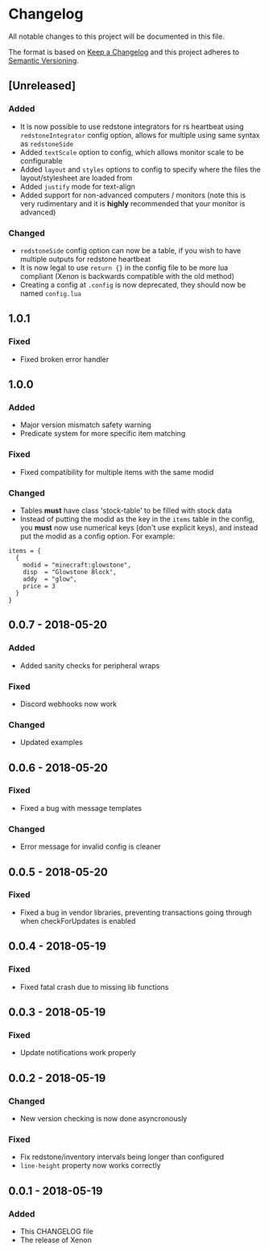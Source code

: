 # Changelog
All notable changes to this project will be documented in this file.

The format is based on [Keep a Changelog](http://keepachangelog.com/en/1.0.0/)
and this project adheres to [Semantic Versioning](http://semver.org/spec/v2.0.0.html).

## [Unreleased]
### Added
- It is now possible to use redstone integrators for rs heartbeat using `redstoneIntegrator` config option, allows for multiple using same syntax as `redstoneSide`
- Added `textScale` option to config, which allows monitor scale to be configurable
- Added `layout` and `styles` options to config to specify where the files the layout/stylesheet are loaded from  
- Added `justify` mode for text-align
- Added support for non-advanced computers / monitors (note this is very rudimentary and it is **highly** recommended that your monitor is advanced)

### Changed
- `redstoneSide` config option can now be a table, if you wish to have multiple outputs for redstone heartbeat
- It is now legal to use `return {}` in the config file to be more lua compliant (Xenon is backwards compatible with the old method)
- Creating a config at `.config` is now deprecated, they should now be named `config.lua` 

## 1.0.1
### Fixed
- Fixed broken error handler

## 1.0.0
### Added
- Major version mismatch safety warning
- Predicate system for more specific item matching

### Fixed
- Fixed compatibility for multiple items with the same modid

### Changed
- Tables **must** have class 'stock-table' to be filled with stock data
- Instead of putting the modid as the key in the `items` table in the config, you **must** now use numerical keys (don't use explicit keys), and instead put the modid as a config option. For example:
```
items = {
  {
    modid = "minecraft:glowstone",
    disp  = "Glowstone Block",
    addy  = "glow",
    price = 3
  }
}
```

## 0.0.7 - 2018-05-20
### Added
- Added sanity checks for peripheral wraps

### Fixed
- Discord webhooks now work

### Changed
- Updated examples

## 0.0.6 - 2018-05-20
### Fixed
- Fixed a bug with message templates

### Changed
- Error message for invalid config is cleaner

## 0.0.5 - 2018-05-20
### Fixed
- Fixed a bug in vendor libraries, preventing transactions going through when checkForUpdates is enabled

## 0.0.4 - 2018-05-19
### Fixed
- Fixed fatal crash due to missing lib functions

## 0.0.3 - 2018-05-19
### Fixed
- Update notifications work properly

## 0.0.2 - 2018-05-19
### Changed
- New version checking is now done asyncronously

### Fixed
- Fix redstone/inventory intervals being longer than configured
- `line-height` property now works correctly

## 0.0.1 - 2018-05-19
### Added
- This CHANGELOG file
- The release of Xenon

